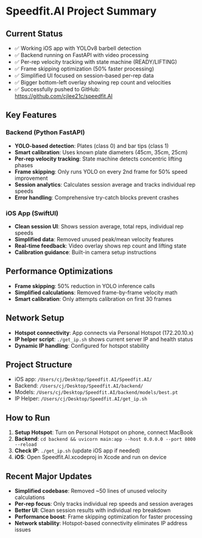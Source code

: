 # Speedfit.AI Project Summary

## Current Status
- ✅ Working iOS app with YOLOv8 barbell detection
- ✅ Backend running on FastAPI with video processing
- ✅ Per-rep velocity tracking with state machine (READY/LIFTING)
- ✅ Frame skipping optimization (50% faster processing)
- ✅ Simplified UI focused on session-based per-rep data
- ✅ Bigger bottom-left overlay showing rep count and velocities
- ✅ Successfully pushed to GitHub: https://github.com/cjlee21c/speedfit.AI

## Key Features
### Backend (Python FastAPI)
- **YOLO-based detection**: Plates (class 0) and bar tips (class 1)
- **Smart calibration**: Uses known plate diameters (45cm, 35cm, 25cm)
- **Per-rep velocity tracking**: State machine detects concentric lifting phases
- **Frame skipping**: Only runs YOLO on every 2nd frame for 50% speed improvement
- **Session analytics**: Calculates session average and tracks individual rep speeds
- **Error handling**: Comprehensive try-catch blocks prevent crashes

### iOS App (SwiftUI)
- **Clean session UI**: Shows session average, total reps, individual rep speeds
- **Simplified data**: Removed unused peak/mean velocity features
- **Real-time feedback**: Video overlay shows rep count and lifting state
- **Calibration guidance**: Built-in camera setup instructions

## Performance Optimizations
- **Frame skipping**: 50% reduction in YOLO inference calls
- **Simplified calculations**: Removed frame-by-frame velocity math
- **Smart calibration**: Only attempts calibration on first 30 frames

## Network Setup
- **Hotspot connectivity**: App connects via Personal Hotspot (172.20.10.x)
- **IP helper script**: `./get_ip.sh` shows current server IP and health status
- **Dynamic IP handling**: Configured for hotspot stability

## Project Structure
- iOS app: `/Users/cj/Desktop/Speedfit.AI/Speedfit.AI/`
- Backend: `/Users/cj/Desktop/Speedfit.AI/backend/`
- Models: `/Users/cj/Desktop/Speedfit.AI/backend/models/best.pt`
- IP Helper: `/Users/cj/Desktop/Speedfit.AI/get_ip.sh`

## How to Run
1. **Setup Hotspot**: Turn on Personal Hotspot on phone, connect MacBook
2. **Backend**: `cd backend && uvicorn main:app --host 0.0.0.0 --port 8000 --reload`
3. **Check IP**: `./get_ip.sh` (update iOS app if needed)
4. **iOS**: Open Speedfit.AI.xcodeproj in Xcode and run on device

## Recent Major Updates
- **Simplified codebase**: Removed ~50 lines of unused velocity calculations
- **Per-rep focus**: Only tracks individual rep speeds and session averages
- **Better UI**: Clean session results with individual rep breakdown
- **Performance boost**: Frame skipping optimization for faster processing
- **Network stability**: Hotspot-based connectivity eliminates IP address issues
